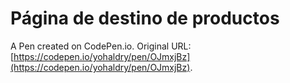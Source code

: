 # Página de destino de productos

A Pen created on CodePen.io. Original URL: [https://codepen.io/yohaldry/pen/OJmxjBz](https://codepen.io/yohaldry/pen/OJmxjBz).


